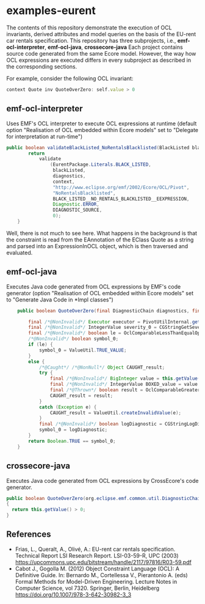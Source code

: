 # examples-eurent

The contents of this repository demonstrate the execution of OCL invariants, derived attributes and model queries on the basis of the EU-rent car rentals specification.
This repository has three subprojects, i.e., **emf-ocl-interpreter**, **emf-ocl-java**, **crossecore-java**
Each project contains source code generated from the same Ecore model. 
However, the way how OCL expressions are executed differs in every subproject as described in the corresponding sections.

For example, consider the following OCL invariant:
```javascript
context Quote inv QuoteOverZero: self.value > 0
```

## emf-ocl-interpreter
Uses EMF's OCL interpreter to execute OCL expressions at runtime (default option "Realisation of OCL embedded within Ecore models" set to "Delegate for interpretation at run-time")

```java
public boolean validateBlackListed_NoRentalsBlacklisted(BlackListed blackListed, DiagnosticChain diagnostics, Map<Object, Object> context) {
		return
			validate
				(EurentPackage.Literals.BLACK_LISTED,
				 blackListed,
				 diagnostics,
				 context,
				 "http://www.eclipse.org/emf/2002/Ecore/OCL/Pivot",
				 "NoRentalsBlacklisted",
				 BLACK_LISTED__NO_RENTALS_BLACKLISTED__EEXPRESSION,
				 Diagnostic.ERROR,
				 DIAGNOSTIC_SOURCE,
				 0);
	}
```
Well, there is not much to see here. 
What happens in the background is that the constraint is read from the EAnnotation of the EClass Quote as a string and parsed into an ExpressionInOCL object, which is then traversed and evaluated.


## emf-ocl-java 
Executes Java code generated from OCL expressions by EMF's code generator (option "Realisation of OCL embedded within Ecore models" set to "Generate Java Code in *Impl classes")

```java
	public boolean QuoteOverZero(final DiagnosticChain diagnostics, final Map<Object, Object> context) {

		final /*@NonInvalid*/ Executor executor = PivotUtilInternal.getExecutor(this);
		final /*@NonInvalid*/ IntegerValue severity_0 = CGStringGetSeverityOperation.INSTANCE.evaluate(executor, EurentTables.STR_Quote_c_c_QuoteOverZero);
		final /*@NonInvalid*/ boolean le = OclComparableLessThanEqualOperation.INSTANCE.evaluate(executor, severity_0, EurentTables.INT_0).booleanValue();
		/*@NonInvalid*/ boolean symbol_0;
		if (le) {
			symbol_0 = ValueUtil.TRUE_VALUE;
		}
		else {
			/*@Caught*/ /*@NonNull*/ Object CAUGHT_result;
			try {
				final /*@NonInvalid*/ BigInteger value = this.getValue();
				final /*@NonInvalid*/ IntegerValue BOXED_value = value == null ? null : ValueUtil.integerValueOf(value);
				final /*@Thrown*/ boolean result = OclComparableGreaterThanOperation.INSTANCE.evaluate(executor, BOXED_value, EurentTables.INT_0).booleanValue();
				CAUGHT_result = result;
			}
			catch (Exception e) {
				CAUGHT_result = ValueUtil.createInvalidValue(e);
			}
			final /*@NonInvalid*/ boolean logDiagnostic = CGStringLogDiagnosticOperation.INSTANCE.evaluate(executor, TypeId.BOOLEAN, EurentTables.STR_Quote_c_c_QuoteOverZero, this, (Object)null, diagnostics, context, (Object)null, severity_0, CAUGHT_result, EurentTables.INT_0).booleanValue();
			symbol_0 = logDiagnostic;
		}
		return Boolean.TRUE == symbol_0;
	}
```

## crossecore-java 
Executes Java code generated from OCL expressions by CrossEcore's code generator.

```java
public boolean QuoteOverZero(org.eclipse.emf.common.util.DiagnosticChain diagnostics, java.util.Map<Object, Object> context)
{
  return this.getValue() > 0;
}
```


## References
* Frias, L., Queralt, A., Olivé, A.: EU-rent car rentals specification. Technical Report LSI Research Report. LSI-03-59-R, UPC (2003)
https://upcommons.upc.edu/bitstream/handle/2117/97816/R03-59.pdf
* Cabot J., Gogolla M. (2012) Object Constraint Language (OCL): A Definitive Guide. In: Bernardo M., Cortellessa V., Pierantonio A. (eds) Formal Methods for Model-Driven Engineering. Lecture Notes in Computer Science, vol 7320. Springer, Berlin, Heidelberg https://doi.org/10.1007/978-3-642-30982-3_3
